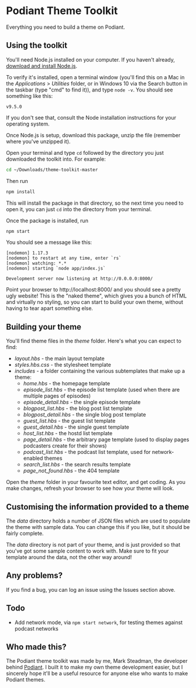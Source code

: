 Podiant Theme Toolkit
=====================

Everything you need to build a theme on Podiant.

Using the toolkit
-----------------

You'll need Node.js installed on your computer. If you haven't already, [download and install Node.js](https://nodejs.org/en/download/).

To verify it's installed, open a terminal window (you'll find this on a Mac in the _Applications_ > _Utilities_ folder, or in Windows 10 via the Search button in the taskbar (type "cmd" to find it)), and type `node -v`. You should see something like this:

```
v9.5.0
```

If you don't see that, consult the Node installation instructions for your operating system.

Once Node.js is setup, download this package, unzip the file (remember where you've unzipped it).

Open your terminal and type `cd` followed by the directory you just downloaded the toolkit into. For example:

```bash
cd ~/Downloads/theme-toolkit-master
```

Then run
```bash
npm install
```

This will install the package in that directory, so the next time you need to open it, you can just `cd` into the directory from your terminal.

Once the package is installed, run

```bash
npm start
```

You should see a message like this:

```
[nodemon] 1.17.3
[nodemon] to restart at any time, enter `rs`
[nodemon] watching: *.*
[nodemon] starting `node app/index.js`

Development server now listening at http://0.0.0.0:8000/
```

Point your browser to http://localhost:8000/ and you should see a pretty ugly website! This is the "naked theme", which gives you a bunch of HTML and virtually no styling, so you can start to build your own theme, without having to tear apart something else.

Building your theme
-------------------

You'll find theme files in the _theme_ folder. Here's what you can expect to find:

- _layout.hbs_ - the main layout template
- _styles.hbs.css_ - the stylesheet template
- _includes_ - a folder containing the various subtemplates that make up a theme:
  - _home.hbs_ - the homepage template
  - _episode_list.hbs_ - the episode list template (used when there are multiple pages of episodes)
  - _episode_detail.hbs_ - the single episode template
  - _blogpost_list.hbs_ - the blog post list template
  - _blogpost_detail.hbs_ - the single blog post template
  - _guest_list.hbs_ - the guest list template
  - _guest_detail.hbs_ - the single guest template
  - _host_list.hbs_ - the hostd list template
  - _page_detail.hbs_ - the arbitrary page template (used to display pages podcasters create for their shows)
  - _podcast_list.hbs_ - the podcast list template, used for network-enabled themes
  - _search_list.hbs_ - the search results template
  - _page_not_found.hbs_ - the 404 template

Open the _theme_ folder in your favourite text editor, and get coding. As you make changes, refresh your browser to see how your theme will look.

Customising the information provided to a theme
-----------------------------------------------

The _data_ directory holds a number of JSON files which are used to populate the theme with sample data. You can change this if you like, but it should be fairly complete.

The _data_ directory is not part of your theme, and is just provided so that you've got some sample content to work with. Make sure to fit your template around the data, not the other way around!

Any problems?
-------------

If you find a bug, you can log an issue using the Issues section above.

Todo
----

- Add network mode, via `npm start network`, for testing themes against podcast networks

Who made this?
--------------

The Podiant theme toolkit was made by me, Mark Steadman, the developer behind [Podiant](https://podiant.co/). I built it to make my own theme development easier, but I sincerely hope it'll be a useful resource for anyone else who wants to make Podiant themes.
